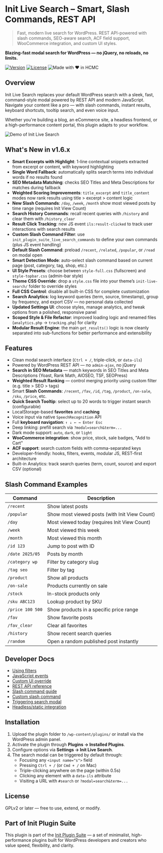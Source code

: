 # Init Live Search – Smart, Slash Commands, REST API

> Fast, modern live search for WordPress. REST API-powered with slash commands, SEO-aware search, ACF field support, WooCommerce integration, and custom UI styles.

**Blazing-fast modal search for WordPress — no jQuery, no reloads, no limits.**

[![Version](https://img.shields.io/badge/stable-v1.6.7-blue.svg)](https://wordpress.org/plugins/init-live-search/)
[![License](https://img.shields.io/badge/license-GPLv2-blue.svg)](https://www.gnu.org/licenses/gpl-2.0.html)
![Made with ❤️ in HCMC](https://img.shields.io/badge/Made%20with-%E2%9D%A4%EF%B8%8F%20in%20HCMC-blue)

## Overview

Init Live Search replaces your default WordPress search with a sleek, fast, command-style modal powered by REST API and modern JavaScript. Navigate your content like a pro — with slash commands, instant results, keyboard shortcuts, tooltip search, and even voice input.

Whether you're building a blog, an eCommerce site, a headless frontend, or a high-performance content portal, this plugin adapts to your workflow.

![Demo of Init Live Search](https://inithtml.com/wp-content/uploads/2025/05/Init-Live-Search-Demo.gif)

## What's New in v1.6.x

- **Smart Excerpts with Highlight**: 1-line contextual snippets extracted from excerpt or content, with keyword highlighting
- **Single Word Fallback**: automatically splits search terms into individual words if no results found  
- **SEO Metadata Matching**: checks SEO Titles and Meta Descriptions for matches during fallback  
- **Weighted Scoring Improvements**: `title_excerpt` and `title_content` modes now rank results using title > excerpt > content logic
- **New Slash Commands**: `/day`, `/week`, `/month` show most viewed posts by time range (requires Init View Count)
- **Search History Commands**: recall recent queries with `/history` and clear them with `/history_clear`
- **Result Click Tracking**: new JS event `ils:result-clicked` to track user interactions with search results
- **Custom Slash Command Filter**: use `init_plugin_suite_live_search_commands` to define your own commands (plus JS event handling)
- **Default Slash Command**: preload `/recent`, `/related`, `/popular`, or `/read` on modal open
- **Smart Detection Mode**: auto-select slash command based on current page (post, category, tag, shop, etc.)
- **UI Style Presets**: choose between `style-full.css` (fullscreen) and `style-topbar.css` (admin-bar style)
- **Theme CSS Override**: drop a `style.css` file into your theme’s `init-live-search/` folder to override styles
- **Full CSS Control**: disable all built-in CSS for complete customization
- **Search Analytics**: log keyword queries (term, source, timestamp), group by frequency, and export CSV — no personal data collected
- **Updated Settings UI**: choose styles, manage analytics, and tweak options from a polished, responsive panel
- **Scoped Style & File Refactor**: improved loading logic and renamed files (`analytics.php` → `tracking.php`) for clarity
- **Modular Result Engine**: the main `get_results()` logic is now cleanly separated into sub-functions for better performance and extensibility

## Features

- Clean modal search interface (`Ctrl + /`, triple-click, or `data-ils`)
- Powered by WordPress REST API — no `admin-ajax`, no jQuery
- **Search in SEO Metadata** — match keywords in SEO Titles and Meta Descriptions (Yoast, Rank Math, AIOSEO, TSF, SEOPress)
- **Weighted Result Ranking** — control merging priority using custom filter (e.g. title > SEO > tags)
- Smart **Slash Commands**: `/recent`, `/fav`, `/id`, `/tag`, `/product`, `/on-sale`, `/sku`, `/price`, etc.
- **Quick Search Tooltip**: select up to 20 words to trigger instant search (configurable)
- LocalStorage-based **favorites** and **caching**
- Voice input via native `SpeechRecognition` API
- Full **keyboard navigation**: `↑ ↓ ← → Enter Esc`
- Deep linking: prefill search via `?modal=search&term=...`
- Dark mode support: `auto`, `dark`, or `light`
- **WooCommerce integration**: show price, stock, sale badges, "Add to Cart"
- **ACF support**: search custom fields with comma-separated keys
- Developer-friendly: hooks, filters, events, modular JS, REST-first architecture
- Built-in Analytics: track search queries (term, count, source) and export CSV (optional)

## Slash Command Examples

| Command           | Description                                  |
|-------------------|----------------------------------------------|
| `/recent`         | Show latest posts                            |
| `/popular`        | Show most viewed posts (with Init View Count)|
| `/day`            | Most viewed today (requires Init View Count) |
| `/week`           | Most viewed this week                        |
| `/month`          | Most viewed this month                       |
| `/id 123`         | Jump to post with ID                         |
| `/date 2025/05`   | Posts by month                               |
| `/category wp`    | Filter by category slug                      |
| `/tag seo`        | Filter by tag                                |
| `/product`        | Show all products                            |
| `/on-sale`        | Products currently on sale                   |
| `/stock`          | In-stock products only                       |
| `/sku ABC123`     | Lookup product by SKU                        |
| `/price 100 500`  | Show products in a specific price range      |
| `/fav`            | Show favorite posts                          |
| `/fav_clear`      | Clear all favorites                          |
| `/history`        | Show recent search queries                   |
| `/random`         | Open a random published post instantly       |

## Developer Docs

- [Using filters](https://en.inithtml.com/wordpress/using-filters-in-init-live-search/)
- [JavaScript events](https://en.inithtml.com/wordpress/how-to-use-javascript-events-ils-in-init-live-search/)
- [Custom UI override](https://en.inithtml.com/wordpress/how-to-customize-the-init-live-search-ui-when-disabling-default-css/)
- [REST API reference](https://en.inithtml.com/wordpress/list-of-rest-api-endpoints-in-init-live-search/)
- [Slash command guide](https://en.inithtml.com/wordpress/how-to-use-slash-commands-in-init-live-search/)
- [Custom slash command](https://en.inithtml.com/wordpress/create-a-custom-slash-command-for-init-live-search-with-just-3-snippets/)
- [Triggering search modal](https://en.inithtml.com/wordpress/all-the-ways-to-trigger-init-live-search-modal-via-javascript/)
- [Headless/static integration](https://en.inithtml.com/wordpress/integrating-init-live-search-with-headless-wordpress-or-static-sites/)

## Installation

1. Upload the plugin folder to `/wp-content/plugins/` or install via the WordPress admin panel.
2. Activate the plugin through **Plugins → Installed Plugins**.
3. Configure options via **Settings → Init Live Search**.
4. The search modal can be triggered by default through:
   - Focusing any `<input name="s">` field
   - Pressing `Ctrl + /` (or `Cmd + /` on Mac)
   - Triple-clicking anywhere on the page (within 0.5s)
   - Clicking any element with a `data-ils` attribute
   - Visiting a URL with `#search` or `?modal=search&term=...`

## License

GPLv2 or later — free to use, extend, or modify.

## Part of Init Plugin Suite

This plugin is part of the [Init Plugin Suite](https://en.inithtml.com/init-plugin-suite-minimalist-powerful-and-free-wordpress-plugins/) — a set of minimalist, high-performance plugins built for WordPress developers and creators who value speed, flexibility, and clarity.
